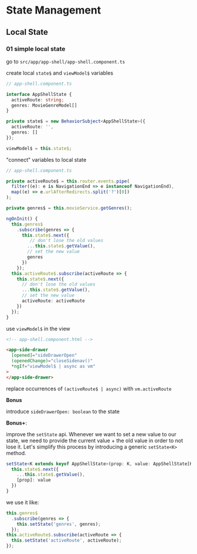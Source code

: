 # State Management

## Local State

### 01 simple local state

go to `src/app/app-shell/app-shell.component.ts`

create local `state$` and `viewModel$` variables

```ts
// app-shell.component.ts

interface AppShellState {
  activeRoute: string;
  genres: MovieGenreModel[]
}

private state$ = new BehaviorSubject<AppShellState>({
  activeRoute: '',
  genres: []
});

viewModel$ = this.state$;
```

"connect" variables to local state

```ts
// app-shell.component.ts

private activeRoute$ = this.router.events.pipe(
  filter((e): e is NavigationEnd => e instanceof NavigationEnd),
  map((e) => e.urlAfterRedirects.split('?')[0])
);

private genres$ = this.movieService.getGenres();

ngOnInit() {
  this.genres$
    .subscribe(genres => {
      this.state$.next({
         // don't lose the old values
        ...this.state$.getValue(),
        // set the new value
        genres
      })
    });
  this.activeRoute$.subscribe(activeRoute => {
    this.state$.next({
      // don't lose the old values
      ...this.state$.getValue(),
      // set the new value
      activeRoute: activeRoute
    })
  });
}
```

use `viewModel$` in the view

```html
<!-- app-shell.component.html -->

<app-side-drawer
  [opened]="sideDrawerOpen"
  (openedChange)="closeSidenav()"
  *ngIf="viewModel$ | async as vm"
>
</app-side-drawer>
```

replace occurrences of `(activeRoute$ | async)` with `vm.activeRoute`

**Bonus**

introduce `sideDrawerOpen: boolean` to the state

**Bonus+**:

improve the `setState` api. Whenever we want to set a new value to our state, we need
to provide the current value + the old value in order to not lose it.
Let's simplify this process by introducing a generic `setState<K>` method.

```ts
setState<K extends keyof AppShellState>(prop: K, value: AppShellState[K]) {
  this.state$.next({
    ...this.state$.getValue(),
    [prop]: value
  })
}
```

we use it like:

```ts
this.genres$
  .subscribe(genres => {
    this.setState('genres', genres);
  });
this.activeRoute$.subscribe(activeRoute => {
  this.setState('activeRoute', activeRoute);
});
```


